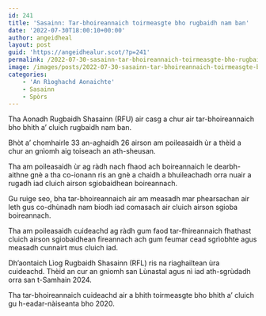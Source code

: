 ```yaml
---
id: 241
title: 'Sasainn: Tar-bhoireannaich toirmeasgte bho rugbaidh nam ban'
date: '2022-07-30T18:00:10+00:00'
author: angeidheal
layout: post
guid: 'https://angeidhealur.scot/?p=241'
permalink: /2022-07-30-sasainn-tar-bhoireannaich-toirmeasgte-bho-rugbaidh-nam-ban/
image: /images/posts/2022-07-30-sasainn-tar-bhoireannaich-toirmeasgte-bho-rugbaidh-nam-ban.webp
categories:
    - 'An Rìoghachd Aonaichte'
    - Sasainn
    - Spòrs
---
```


Tha Aonadh Rugbaidh Shasainn (RFU) air casg a chur air tar-bhoireannaich bho bhith a’ cluich rugbaidh nam ban.

Bhòt a’ chomhairle 33 an-aghaidh 26 airson am poileasaidh ùr a thèid a chur an gnìomh aig toiseach an ath-sheusan.

Tha am poileasaidh ùr ag ràdh nach fhaod ach boireannaich le dearbh-aithne gnè a tha co-ionann ris an gnè a chaidh a bhuileachadh orra nuair a rugadh iad cluich airson sgiobaidhean boireannach.

Gu ruige seo, bha tar-bhoireannaich air am measadh mar phearsachan air leth gus co-dhùnadh nam biodh iad comasach air cluich airson sgioba boireannach.

Tha am poileasaidh cuideachd ag ràdh gum faod tar-fhireannaich fhathast cluich airson sgiobaidhean fireannach ach gum feumar cead sgrìobhte agus measadh cunnairt mus cluich iad.

Dh’aontaich Lìog Rugbaidh Shasainn (RFL) ris na riaghailtean ùra cuideachd. Thèid an cur an gnìomh san Lùnastal agus nì iad ath-sgrùdadh orra san t-Samhain 2024.

Tha tar-bhoireannaich cuideachd air a bhith toirmeasgte bho bhith a’ cluich gu h-eadar-nàiseanta bho 2020.
